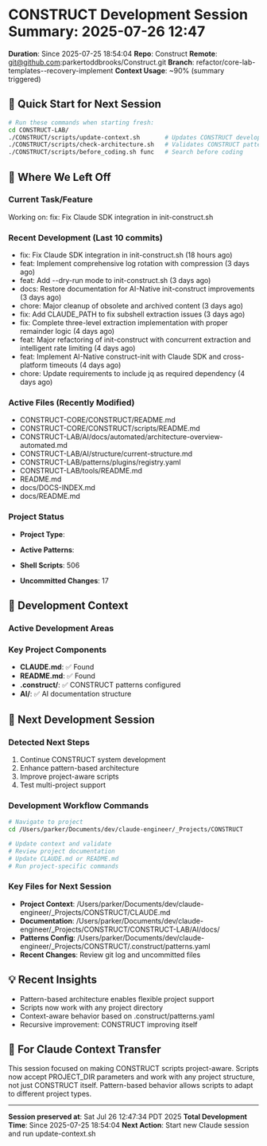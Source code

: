 # CONSTRUCT Development Session Summary: 2025-07-26 12:47
**Duration**: Since 2025-07-25 18:54:04
**Repo**: Construct
**Remote**: git@github.com:parkertoddbrooks/Construct.git
**Branch**: refactor/core-lab-templates--recovery-implement
**Context Usage**: ~90% (summary triggered)

## 🎯 Quick Start for Next Session
```bash
# Run these commands when starting fresh:
cd CONSTRUCT-LAB/
./CONSTRUCT/scripts/update-context.sh       # Updates CONSTRUCT development context
./CONSTRUCT/scripts/check-architecture.sh   # Validates CONSTRUCT patterns
./CONSTRUCT/scripts/before_coding.sh func   # Search before coding
```

## 📍 Where We Left Off

### Current Task/Feature
Working on: fix: Fix Claude SDK integration in init-construct.sh

### Recent Development (Last 10 commits)
- fix: Fix Claude SDK integration in init-construct.sh (18 hours ago)
- feat: Implement comprehensive log rotation with compression (3 days ago)
- feat: Add --dry-run mode to init-construct.sh (3 days ago)
- docs: Restore documentation for AI-Native init-construct improvements (3 days ago)
- chore: Major cleanup of obsolete and archived content (3 days ago)
- fix: Add CLAUDE_PATH to fix subshell extraction issues (3 days ago)
- fix: Complete three-level extraction implementation with proper remainder logic (4 days ago)
- feat: Major refactoring of init-construct with concurrent extraction and intelligent rate limiting (4 days ago)
- feat: Implement AI-Native construct-init with Claude SDK and cross-platform timeouts (4 days ago)
- chore: Update requirements to include jq as required dependency (4 days ago)

### Active Files (Recently Modified)
- CONSTRUCT-CORE/CONSTRUCT/README.md
- CONSTRUCT-CORE/CONSTRUCT/scripts/README.md
- CONSTRUCT-LAB/AI/docs/automated/architecture-overview-automated.md
- CONSTRUCT-LAB/AI/structure/current-structure.md
- CONSTRUCT-LAB/patterns/plugins/registry.yaml
- CONSTRUCT-LAB/tools/README.md
- README.md
- docs/DOCS-INDEX.md
- docs/README.md

### Project Status
- **Project Type**: 
- **Active Patterns**: 
- **Shell Scripts**:      506



- **Uncommitted Changes**:       17

## 🔧 Development Context

### Active Development Areas


### Key Project Components
- **CLAUDE.md**: ✅ Found
- **README.md**: ✅ Found
- **.construct/**: ✅ CONSTRUCT patterns configured
- **AI/**: ✅ AI documentation structure

## 🚀 Next Development Session

### Detected Next Steps
1. Continue CONSTRUCT system development
2. Enhance pattern-based architecture
3. Improve project-aware scripts
4. Test multi-project support

### Development Workflow Commands
```bash
# Navigate to project
cd /Users/parker/Documents/dev/claude-engineer/_Projects/CONSTRUCT

# Update context and validate
# Review project documentation
# Update CLAUDE.md or README.md
# Run project-specific commands
```

### Key Files for Next Session
- **Project Context**: /Users/parker/Documents/dev/claude-engineer/_Projects/CONSTRUCT/CLAUDE.md
- **Documentation**: /Users/parker/Documents/dev/claude-engineer/_Projects/CONSTRUCT/CONSTRUCT-LAB/AI/docs/
- **Patterns Config**: /Users/parker/Documents/dev/claude-engineer/_Projects/CONSTRUCT/.construct/patterns.yaml
- **Recent Changes**: Review git log and uncommitted files

## 💡 Recent Insights
- Pattern-based architecture enables flexible project support
- Scripts now work with any project directory
- Context-aware behavior based on .construct/patterns.yaml
- Recursive improvement: CONSTRUCT improving itself

## 🤖 For Claude Context Transfer
This session focused on making CONSTRUCT scripts project-aware. Scripts now accept PROJECT_DIR parameters and work with any project structure, not just CONSTRUCT itself. Pattern-based behavior allows scripts to adapt to different project types.

---
**Session preserved at**: Sat Jul 26 12:47:34 PDT 2025
**Total Development Time**: Since 2025-07-25 18:54:04
**Next Action**: Start new Claude session and run update-context.sh

